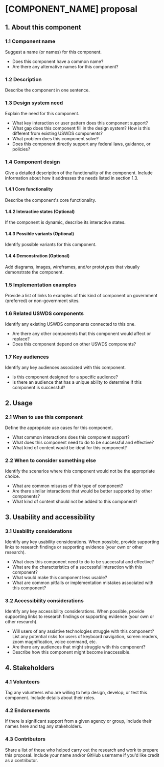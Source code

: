 # [COMPONENT_NAME] proposal

## 1. About this component

### 1.1 Component name

Suggest a name (or names) for this component.

- Does this component have a common name?
- Are there any alternative names for this component?

### 1.2 Description

Describe the component in one sentence.

### 1.3 Design system need

Explain the need for this component.

- What key interaction or user pattern does this component support?
- What gap does this component fill in the design system? How is this different from existing USWDS components?
- What problem does this component solve?
- Does this component directly support any federal laws, guidance, or policies?

### 1.4 Component design

Give a detailed description of the functionality of the component. Include information about how it addresses the needs listed in section 1.3.

#### 1.4.1 Core functionality

Describe the component's core functionality.

#### 1.4.2 Interactive states (Optional)

If the component is dynamic, describe its interactive states.

#### 1.4.3 Possible variants (Optional)

Identify possible variants for this component.

#### 1.4.4 Demonstration (Optional)

Add diagrams, images, wireframes, and/or prototypes that visually demonstrate the component.

### 1.5 Implementation examples

Provide a list of links to examples of this kind of component on government (preferred) or non-government sites.

### 1.6 Related USWDS components

Identify any existing USWDS components connected to this one.

- Are there any other components that this component would affect or replace?
- Does this component depend on other USWDS components?

### 1.7 Key audiences

Identify any key audiences associated with this component.

- Is this component designed for a specific audience?
- Is there an audience that has a unique ability to determine if this component is successful?

## 2. Usage

### 2.1 When to use this component

Define the appropriate use cases for this component.

- What common interactions does this component support?
- What does this component need to do to be successful and effective?
- What kind of content would be ideal for this component?

### 2.2 When to consider something else

Identify the scenarios where this component would not be the appropriate choice.

- What are common misuses of this type of component?
- Are there similar interactions that would be better supported by other components?
- What kind of content should not be added to this component?

## 3. Usability and accessibility

### 3.1 Usability considerations

Identify any key usability considerations. When possible, provide supporting links to research findings or supporting evidence (your own or other research).

- What does this component need to do to be successful and effective?
- What are the characteristics of a successful interaction with this component?
- What would make this component less usable?
- What are common pitfalls or implementation mistakes associated with this component?

### 3.2 Accessibility considerations

Identify any key accessibility considerations. When possible, provide supporting links to research findings or supporting evidence (your own or other research).

- Will users of any assistive technologies struggle with this component?
  List any potential risks for users of keyboard navigation, screen readers, zoom magnification, voice command, etc.
- Are there any audiences that might struggle with this component?
- Describe how this component might become inaccessible.

## 4. Stakeholders

### 4.1 Volunteers

Tag any volunteers who are willing to help design, develop, or test this component. Include details about their roles.

### 4.2 Endorsements

If there is significant support from a given agency or group, include their names here and tag any stakeholders.

### 4.3 Contributors

Share a list of those who helped carry out the research and work to prepare this proposal. Include your name and/or GitHub username if you'd like credit as a contributor.
